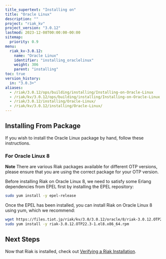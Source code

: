 ```yaml
---
title_supertext: "Installing on"
title: "Oracle Linux"
description: ""
project: "riak_kv"
project_version: "3.0.12"
lastmod: 2023-12-08T00:00:00-00:00
sitemap:
  priority: 0.9
menu:
  riak_kv-3.0.12:
    name: "Oracle Linux"
    identifier: "installing_oraclelinux"
    weight: 306
    parent: "installing"
toc: true
version_history:
  in: "3.0.3+"
aliases:
  - /riak/3.0.12/ops/building/installing/Installing-on-Oracle-Linux
  - /riak/kv/3.0.12/ops/building/installing/Installing-on-Oracle-Linux
  - /riak/3.0.12/installing/Oracle-Linux/
  - /riak/kv/3.0.12/installing/Oracle-Linux/
---
```


[install source index]: {{<baseurl>}}riak/kv/3.0.12/setup/installing/source
[install source erlang]: {{<baseurl>}}riak/kv/3.0.12/setup/installing/source/erlang
[install verify]: {{<baseurl>}}riak/kv/3.0.12/setup/installing/verify

## Installing From Package

If you wish to install the Oracle Linux package by hand, follow these
instructions.

### For Oracle Linux 8

**Note** There are various Riak packages available for different OTP versions, please ensure that you are using the correct package for your OTP version.

Before installing Riak on Oracle Linux 8, we need to satisfy some Erlang dependencies
from EPEL first by installing the EPEL repository:

```bash
sudo yum install -y epel-release
```

Once the EPEL has been installed, you can install Riak on Oracle Linux 8 using yum, which we recommend:

```bash
wget https://files.tiot.jp/riak/kv/3.0/3.0.12/oracle/8/riak-3.0.12.OTP22.3-1.el8.x86_64.rpm
sudo yum install -y riak-3.0.12.OTP22.3-1.el8.x86_64.rpm
```

## Next Steps

Now that Riak is installed, check out [Verifying a Riak Installation][install verify].

